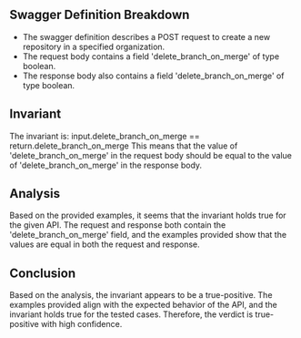 ## Swagger Definition Breakdown
- The swagger definition describes a POST request to create a new repository in a specified organization.
- The request body contains a field 'delete_branch_on_merge' of type boolean.
- The response body also contains a field 'delete_branch_on_merge' of type boolean.

## Invariant
The invariant is: input.delete_branch_on_merge == return.delete_branch_on_merge
This means that the value of 'delete_branch_on_merge' in the request body should be equal to the value of 'delete_branch_on_merge' in the response body.

## Analysis
Based on the provided examples, it seems that the invariant holds true for the given API. The request and response both contain the 'delete_branch_on_merge' field, and the examples provided show that the values are equal in both the request and response.

## Conclusion
Based on the analysis, the invariant appears to be a true-positive. The examples provided align with the expected behavior of the API, and the invariant holds true for the tested cases. Therefore, the verdict is true-positive with high confidence.
